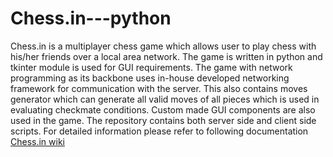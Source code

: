 # Chess.in---python
Chess.in is a multiplayer chess game which allows user to play chess with his/her friends over a local area network. The game is written in python and tkinter module is used for GUI requirements. The game with network programming as its backbone uses in-house developed networking framework for communication with the server. This also contains moves generator which can generate all valid moves of all pieces which is used in evaluating checkmate conditions. Custom made GUI components are also used in the game. The repository contains both server side and client side scripts. 
For detailed information please refer to following documentation [Chess.in wiki](https://github.com/utsavvjain/Chess.in---python/wiki/Chess.in---A-multiplayer-chess-game)
